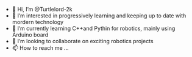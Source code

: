 - 👋 Hi, I’m @Turtlelord-2k
- 👀 I’m interested in progressively learning and keeping up to date with mordern technology
- 🌱 I’m currently learning C++and Pythin for robotics, mainly using Arduino board
- 💞️ I’m looking to collaborate on exciting robotics projects
- 📫 How to reach me ...

<!---
Turtlelord-2k/Turtlelord-2k is a ✨ special ✨ repository because its `README.md` (this file) appears on your GitHub profile.
You can click the Preview link to take a look at your changes.
--->
